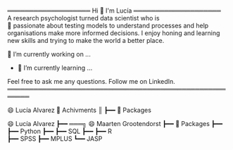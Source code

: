 ### <!--Hi there 👋-->
═══════════════════ Hi 👋 I'm Lucía ════════════════════   
 A research psychologist turned data scientist who is    
   🔭
  passionate about testing models to understand processes
 and help organisations make more informed decisions. 
 I enjoy honing and learning new skills and trying to make 
 the world a better place.     
 
  🔭 I’m currently working on ...
- 🌱 I’m currently learning ...
                                                                            
 Feel free to ask me any questions.
 Follow me on LinkedIn.    
 ═══════════════════════════════════════════════════════                                                                      

😄 Lucía Alvarez                  📘 Achivments
║                                  ┣━━ 🐍 Packages  




😄 Lucía Alvarez                  ┣━━ ═══╗ 😄 Maarten Grootendorst 
┣━━ 🐍 Packages                   ┣━━ 
┣━━ Python                         ┣━━
┣━━ SQL                            ┣━━ 
┣━━ R   
┣━━ SPSS
┣━━ MPLUS
┗━━ JASP 

<!--
**luciaalvarezuy/luciaalvarezuy** is a ✨ _special_ ✨ repository because its `README.md` (this file) appears on your GitHub profile.

Here are some ideas to get you started:

- 🔭 I’m currently working on ...
- 🌱 I’m currently learning ...
- 👯 I’m looking to collaborate on ...
- 🤔 I’m looking for help with ...
- 💬 Ask me about ...
- 📫 How to reach me: ...
- 😄 Pronouns: ...
- ⚡ Fun fact: ...
-->
